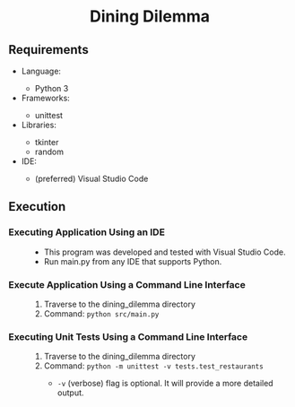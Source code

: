 <h1 align="center">Dining Dilemma</h1>

<!-- TODO: Description -->
<!-- TODO: Video -->

<!-- Requirements Section -->
<h2>Requirements</h2>
<ul>
  <li>Language:</li>
  <ul>
    <li>Python 3</li>
  </ul>
  <li>Frameworks:</li>
  <ul>
    <li>unittest</li>
  </ul>
  <li>Libraries:</li>
  <ul>
    <li>tkinter</li>
    <li>random</li>
  </ul>
  <li>IDE:</li>
  <ul>
    <li>(preferred) Visual Studio Code</li>
  </ul>
</ul>

<!-- Execution Section -->
<h2>Execution</h2>
<dl>
  <dt>
    <h3>Executing Application Using an IDE</h3>
  </dt>
  <dd>
    <ul>
      <li>This program was developed and tested with Visual Studio Code.</li>
      <li>Run main.py from any IDE that supports Python.</li>
    </ul>
  </dd>
  
  <dt>
    <h3>Execute Application Using a Command Line Interface</h3>
  </dt>
  <dd>
    <ol>
      <li>Traverse to the dining_dilemma directory</li>
      <li>Command: <code>python src/main.py</code></li>
    </ol>
  </dd>

  <dt>
    <h3>Executing Unit Tests Using a Command Line Interface</h3>
  </dt>
  <dd>
    <ol>
      <li>Traverse to the dining_dilemma directory</li>
      <li>Command: <code>python -m unittest -v tests.test_restaurants</code></li>
      <ul>
        <li><code>-v</code> (verbose) flag is optional. It will provide a more detailed output.</li>
      </ul>
    </ol>
  </dd>
</dl>
